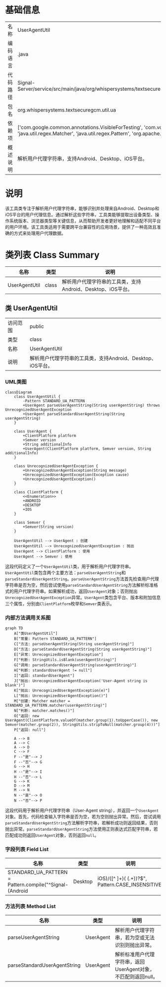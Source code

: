 # 基础信息

|      |      |
|------|------|
| 名称 | UserAgentUtil |
| 编码语言 | .java |
| 代码路径 | Signal-Server/service/src/main/java/org/whispersystems/textsecuregcm/util/ua/UserAgentUtil.java |
| 包名 | org.whispersystems.textsecuregcm.util.ua |
| 依赖项 | ['com.google.common.annotations.VisibleForTesting', 'com.vdurmont.semver4j.Semver', 'java.util.regex.Matcher', 'java.util.regex.Pattern', 'org.apache.commons.lang3.StringUtils'] |
| 概述说明 | 解析用户代理字符串，支持Android、Desktop、iOS平台。 |

# 说明

该工具类专注于解析用户代理字符串，能够识别并处理来自Android、Desktop和iOS平台的用户代理信息。通过解析这些字符串，工具类能够提取出设备类型、操作系统版本、浏览器类型等关键信息，从而帮助开发者更好地理解和适配不同平台的用户环境。该工具类适用于需要跨平台兼容性的应用场景，提供了一种高效且准确的方式来处理用户代理数据。

# 类列表 Class Summary

| 名称   | 类型  | 说明 |
|-------|------|-------------|
| UserAgentUtil | class | 解析用户代理字符串的工具类，支持Android、Desktop、iOS平台。 |



## 类 UserAgentUtil

|      |      |
|------|------|
| 访问范围 | public |
| 类型 | class |
| 名称 | UserAgentUtil |
| 说明 | 解析用户代理字符串的工具类，支持Android、Desktop、iOS平台。 |


### UML类图

```mermaid
classDiagram
    class UserAgentUtil {
        -Pattern STANDARD_UA_PATTERN
        +UserAgent parseUserAgentString(String userAgentString) throws UnrecognizedUserAgentException
        +UserAgent parseStandardUserAgentString(String userAgentString)
    }

    class UserAgent {
        +ClientPlatform platform
        +Semver version
        +String additionalInfo
        +UserAgent(ClientPlatform platform, Semver version, String additionalInfo)
    }

    class UnrecognizedUserAgentException {
        +UnrecognizedUserAgentException(String message)
        +UnrecognizedUserAgentException(Exception cause)
        +UnrecognizedUserAgentException()
    }

    class ClientPlatform {
        <<Enumeration>>
        +ANDROID
        +DESKTOP
        +IOS
    }

    class Semver {
        +Semver(String version)
    }

    UserAgentUtil --> UserAgent : 创建
    UserAgentUtil --> UnrecognizedUserAgentException : 抛出
    UserAgent --> ClientPlatform : 使用
    UserAgent --> Semver : 使用
```

这段代码定义了一个`UserAgentUtil`类，用于解析用户代理字符串。`UserAgentUtil`类包含两个主要方法：`parseUserAgentString`和`parseStandardUserAgentString`。`parseUserAgentString`方法首先检查用户代理字符串是否为空，然后尝试使用`parseStandardUserAgentString`方法解析标准格式的用户代理字符串。如果解析成功，返回`UserAgent`对象；否则抛出`UnrecognizedUserAgentException`异常。`UserAgent`类包含平台、版本和附加信息三个属性，分别由`ClientPlatform`枚举和`Semver`类表示。


### 内部方法调用关系图

```mermaid
graph TD
    A["类UserAgentUtil"]
    B["常量: Pattern STANDARD_UA_PATTERN"]
    C["方法: parseUserAgentString(String userAgentString)"]
    D["方法: parseStandardUserAgentString(String userAgentString)"]
    E["异常: UnrecognizedUserAgentException"]
    F["判断: StringUtils.isBlank(userAgentString)"]
    G["调用: parseStandardUserAgentString(userAgentString)"]
    H["判断: standardUserAgent != null"]
    I["返回: standardUserAgent"]
    J["抛出: UnrecognizedUserAgentException('User-Agent string is blank')"]
    K["抛出: UnrecognizedUserAgentException(e)"]
    L["抛出: UnrecognizedUserAgentException()"]
    M["创建: Matcher matcher = STANDARD_UA_PATTERN.matcher(userAgentString)"]
    N["判断: matcher.matches()"]
    O["返回: new UserAgent(ClientPlatform.valueOf(matcher.group(1).toUpperCase()), new Semver(matcher.group(2)), StringUtils.stripToNull(matcher.group(4)))"]
    P["返回: null"]

    A --> B
    A --> C
    A --> D
    C --> F
    F --"是"--> J
    F --"否"--> G
    G --> H
    H --"是"--> I
    H --"否"--> L
    G --> K
    D --> M
    M --> N
    N --"是"--> O
    N --"否"--> P
```

这段代码用于解析用户代理字符串（User-Agent string），并返回一个`UserAgent`对象。首先，代码检查输入字符串是否为空，若为空则抛出异常。然后，尝试调用`parseStandardUserAgentString`方法解析字符串，若解析成功则返回结果，否则抛出异常。`parseStandardUserAgentString`方法使用正则表达式匹配字符串，若匹配成功则返回`UserAgent`对象，否则返回`null`。

### 字段列表 Field List

| 名称  | 类型  | 说明 |
|-------|-------|------|
| STANDARD_UA_PATTERN = Pattern.compile("^Signal-(Android|Desktop|iOS)/([^ ]+)( (.+))?$", Pattern.CASE_INSENSITIVE) | Pattern | 标准用户代理正则表达式匹配Signal客户端版本信息。 |

### 方法列表 Method List

| 名称  | 类型  | 说明 |
|-------|-------|------|
| parseUserAgentString | UserAgent | 解析用户代理字符串，若为空或无法识别则抛出异常。 |
| parseStandardUserAgentString | UserAgent | 解析标准用户代理字符串，返回UserAgent对象，不匹配则返回null。 |




